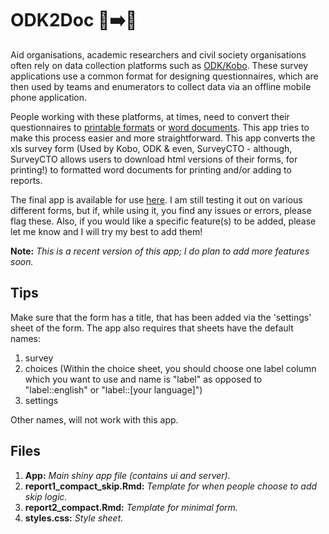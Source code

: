 # ODK2Doc 📱➡️📝 
Aid organisations, academic researchers and civil society organisations often rely on data collection platforms such as [ODK/Kobo](https://getodk.org/vs-kobo/). These survey applications use a common format for designing questionnaires, which are then used by teams and enumerators to collect data via an offline mobile phone application.

People working with these platforms, at times, need to convert their questionnaires to [printable formats](https://forum.getodk.org/t/download-form-to-word/5868) or [word documents](https://community.kobotoolbox.org/t/do-we-convert-kobo-question-form-into-microsoft-word/5177). This app tries to make this process easier and more straightforward. This app converts the xls survey form (Used by Kobo, ODK & even, SurveyCTO - although, SurveyCTO allows users to download html versions of their forms, for printing!) to formatted word documents for printing and/or adding to reports. 

The final app is available for use [here](https://zaeendesouza.shinyapps.io/ODK2Doc/). I am still testing it out on various different forms, but if, while using it, you find any issues or errors, please flag these. Also, if you would like a specific feature(s) to be added, please let me know and I will try my best to add them!


**Note:** *This is a recent version of this app; I do plan to add more features soon.*

## Tips

Make sure that the form has a title, that has been added via the 'settings' sheet of the form. The app also requires that sheets have the default names:

1. survey
2. choices (Within the choice sheet, you should choose one label column which you want to use and name is "label" as opposed to "label::english" or "label::[your language]")
3. settings

Other names, will not work with this app.

## Files

1. **App:** *Main shiny app file (contains ui and server).*
2.  **report1_compact_skip.Rmd:** *Template for when people choose to add skip logic.*
3. **report2_compact.Rmd:** *Template for minimal form.*
4. **styles.css:** *Style sheet.*
